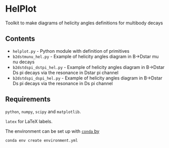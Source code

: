 # HelPlot

Toolkit to make diagrams of helicity angles definitions for multibody decays

## Contents

* `helplot.py` - Python module with definition of primitives
* `b2dstmunu_hel.py` - Example of helicity angles diagram in B->Dstar mu nu decays
* `b2dstdspi_dstpi_hel.py` - Example of helicity angles diagram in B->Dstar Ds pi decays via the resonance in Dstar pi channel
* `b2dstdspi_dspi_hel.py` - Example of helicity angles diagram in B->Dstar Ds pi decays via the resonance in Ds pi channel

## Requirements 

`python`, `numpy`, `scipy` and `matplotlib`. 

`latex` for LaTeX labels.

The environment can be set up with [`conda` by](https://conda.io/projects/conda/en/latest/user-guide/tasks/manage-environments.html)
```bash
conda env create environment.yml
```
